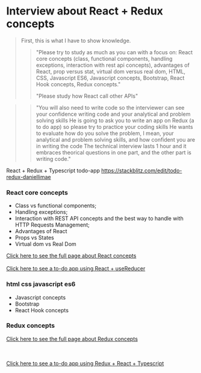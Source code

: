 # Interview about React + Redux concepts

> First, this is what I have to show knowledge.
> > "Please try to study as much as you can with a focus on: React core concepts 
(class, functional components, handling exceptions, interaction with rest api concepts), 
advantages of React, prop versus stat, virtual dom versus real dom, HTML, CSS, Javascript ES6,
 Javascript concepts, Bootstrap, React Hook concepts, Redux concepts."
> > 
> > "Please study how React call other APIs"

> > "You will also need to write code so the interviewer can see your confidence writing code and your analytical and problem solving skills
He is going to ask you to write an app on Redux (a to do app) so please try to practice your coding skills
He wants to evaluate how do you solve the problem, I mean, your analytical and problem solving skills, 
and how confident you are in writing the code 
The technical interview lasts 1 hour and it embraces theorical questions in one part, and the other part is writing code."


React + Redux + Typescript todo-app https://stackblitz.com/edit/todo-redux-daniellimae

### React core concepts

- Class vs functional components;
- Handling exceptions;
- Interaction with REST API concepts and the best way to handle with HTTP Requests Management;
- Advantages of React
- Props vs States
- Virtual dom vs Real Dom

[Click here to see the full page about React concepts](https://github.com/bolodissenoura/todo-interview/blob/main/react-core-concepts.md)
<br/><br/>
[Click here to see a to-do app using React + useReducer](https://stackblitz.com/edit/todo-redux-daniellimae)

### html css javascript es6
- Javascript concepts
- Bootstrap
- React Hook concepts

### Redux concepts
[Click here to see the full page about Redux concepts](https://github.com/bolodissenoura/todo-interview/blob/main/redux-concepts.md) 

<br/><br/>
[Click here to see a to-do app using Redux + React + Typescript](https://stackblitz.com/edit/vitejs-vite-qas5hx?file=README.md)
